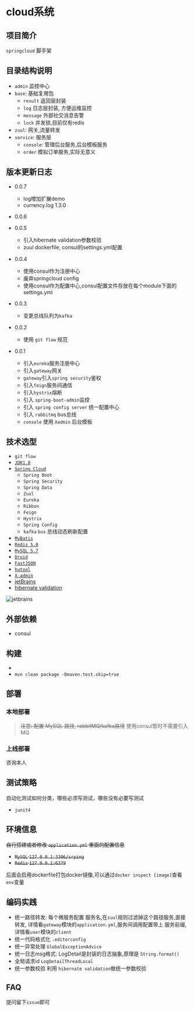 # cloud系统

## 项目简介

`springcloud` 脚手架

## 目录结构说明
- `admin` 监控中心
- `base`: 基础复用包
    - `result` 返回层封装
    - `log` 日志层封装, 方便运维监控
    - `message` 外部社交消息告警
    - `lock` 并发锁,目前仅有redis
- `zuul`: 网关,流量转发
- `service`: 服务层
    - `console`: 管理后台服务,后台模板服务
    - `order` 模拟订单服务,实际无意义

## 版本更新日志

- 0.0.7
    - log增加扩展demo
    - currency.log 1.3.0

- 0.0.6

- 0.0.5 
    - 引入hibernate validation参数校验
    - zuul dockerfile, consul的settings.yml配置
- 0.0.4
    - 使用consul作为注册中心
    - 废弃springcloud config
    - 使用consul作为配置中心,consul配置文件存放在每个module下面的settings.yml

- 0.0.3
    - 变更总线队列为`kafka`
- 0.0.2
    - 使用 `git flow` 规范 
- 0.0.1
    - 引入`eureka`服务注册中心
    - 引入`gateway`网关
    - `gateway`引入`spring security`鉴权
    - 引入`feign`服务间通信
    - 引入`hystrix`熔断
    - 引入 `spring-boot-admin`监控
    - 引入 `spring config server` 统一配置中心
    - 引入 `rabbitmq` bus总线
    - `console` 使用 `Xadmin` 后台模板

## 技术选型

- `git flow`
- [`JDK1.8`](https://www.oracle.com/)
- [`Spring Cloud`](https://www.docs4dev.com/zh)
    - `Spring Boot` 
    - `Spring Security`
    - `Spring Data`
    - `Zuul`
    - `Eureka`
    - `Ribbon`
    - `Feign`
    - `Hystrix`
    - `Spring Config`
    - `kafka` `bus` 总线动态刷新配置
- [`MyBatis`](http://www.mybatis.org/mybatis-3/zh/index.html) 
- [`Redis 5.0`](https://redis.io/)
- [`MySQL 5.7`](https://www.mysql.com/)
- [`Druid`](https://github.com/alibaba/druid) 
- [`FastJSON`](https://github.com/alibaba/fastjson)
- [`hutool`](https://github.com/looly/hutool)
- [`X-admin`](https://gitee.com/daniuit/X-admin)
- [jetBrains](https://www.jetbrains.com/?from=https://github.com/suveng/springcloud)
- [hibernate validation](https://docs.jboss.org/hibernate/stable/validator/reference/en-US/html_single/#validator-gettingstarted-createproject)


 ![jetbrains](https://gitee.com/suveng/upic/raw/master/jetbrains-variant-3.png)
 

## 外部依赖

- consul

## 构建

- ` `
- `mvn clean package -Dmaven.test.skip=true`

## 部署

### 本地部署

> ~~注意: 配置 MySQL 路径, rabbitMQ/kafka路径~~
> 使用consul暂时不需要引入MQ
>



### 上线部署
咨询本人

## 测试策略

自动化测试如何分类，哪些必须写测试，哪些没有必要写测试

- `junit4`


    
## 环境信息 

~~自行搭建或者修改 `application.yml` 里面的配置信息~~

- ~~`MySQL` `127.0.0.1:3306/srping`~~
- ~~`Redis` `127.0.0.1:6379`~~

后面会启用dockerfile打包docker镜像,可以通过`docker inspect [image]`查看`env`变量

## 编码实践

- 统一路径转发: 每个微服务配置 服务名,在`zuul`规则过滤掉这个路径服务,直接转发,
详情看`gateway`模块的`application.yml`,服务间调用配置带上 服务前缀,详情看`user`模块的`client`
- 统一代码格式化 `.editorconfig`
- 统一异常处理 `GlobalExceptionAdvice`
- 统一日志msg格式: LogDetail是封装的日志抽象,原理是 `String.format()`
- 全局请求id `LogDetailThreadLocal`
- 统一参数校验 利用 `hibernate validation`做统一参数校验

## FAQ
提问留下`issue`即可

